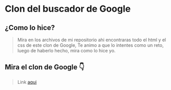 # Clon del buscador de Google

## ¿Como lo hice?
>Mira en los archivos de mi repositorio ahi encontraras todo el html y el css de este clon de Google,  Te animo a que lo intentes como un  reto, luego de haberlo hecho, mira como lo hice yo.

## Mira el clon de Google  👇 
> Link <a href="">aqui</a>